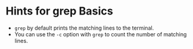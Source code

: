# Hints for grep Basics

- `grep` by default prints the matching lines to the terminal.
- You can use the `-c` option with `grep` to count the number of matching lines.
